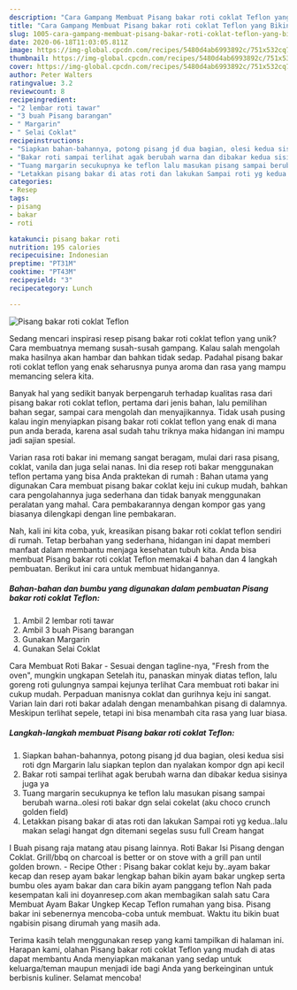 ```yaml
---
description: "Cara Gampang Membuat Pisang bakar roti coklat Teflon yang Bikin Ngiler"
title: "Cara Gampang Membuat Pisang bakar roti coklat Teflon yang Bikin Ngiler"
slug: 1005-cara-gampang-membuat-pisang-bakar-roti-coklat-teflon-yang-bikin-ngiler
date: 2020-06-18T11:03:05.811Z
image: https://img-global.cpcdn.com/recipes/5480d4ab6993892c/751x532cq70/pisang-bakar-roti-coklat-teflon-foto-resep-utama.jpg
thumbnail: https://img-global.cpcdn.com/recipes/5480d4ab6993892c/751x532cq70/pisang-bakar-roti-coklat-teflon-foto-resep-utama.jpg
cover: https://img-global.cpcdn.com/recipes/5480d4ab6993892c/751x532cq70/pisang-bakar-roti-coklat-teflon-foto-resep-utama.jpg
author: Peter Walters
ratingvalue: 3.2
reviewcount: 8
recipeingredient:
- "2 lembar roti tawar"
- "3 buah Pisang barangan"
- " Margarin"
- " Selai Coklat"
recipeinstructions:
- "Siapkan bahan-bahannya, potong pisang jd dua bagian, olesi kedua sisi roti dgn Margarin lalu siapkan teplon dan nyalakan kompor dgn api kecil"
- "Bakar roti sampai terlihat agak berubah warna dan dibakar kedua sisinya juga ya"
- "Tuang margarin secukupnya ke teflon lalu masukan pisang sampai berubah warna..olesi roti bakar dgn selai cokelat (aku choco crunch golden field)"
- "Letakkan pisang bakar di atas roti dan lakukan Sampai roti yg kedua..lalu makan selagi hangat dgn ditemani segelas susu full Cream hangat"
categories:
- Resep
tags:
- pisang
- bakar
- roti

katakunci: pisang bakar roti 
nutrition: 195 calories
recipecuisine: Indonesian
preptime: "PT31M"
cooktime: "PT43M"
recipeyield: "3"
recipecategory: Lunch

---
```



![Pisang bakar roti coklat Teflon](https://img-global.cpcdn.com/recipes/5480d4ab6993892c/751x532cq70/pisang-bakar-roti-coklat-teflon-foto-resep-utama.jpg)

Sedang mencari inspirasi resep pisang bakar roti coklat teflon yang unik? Cara membuatnya memang susah-susah gampang. Kalau salah mengolah maka hasilnya akan hambar dan bahkan tidak sedap. Padahal pisang bakar roti coklat teflon yang enak seharusnya punya aroma dan rasa yang mampu memancing selera kita.

Banyak hal yang sedikit banyak berpengaruh terhadap kualitas rasa dari pisang bakar roti coklat teflon, pertama dari jenis bahan, lalu pemilihan bahan segar, sampai cara mengolah dan menyajikannya. Tidak usah pusing kalau ingin menyiapkan pisang bakar roti coklat teflon yang enak di mana pun anda berada, karena asal sudah tahu triknya maka hidangan ini mampu jadi sajian spesial.

Varian rasa roti bakar ini memang sangat beragam, mulai dari rasa pisang, coklat, vanila dan juga selai nanas. Ini dia resep roti bakar menggunakan teflon pertama yang bisa Anda praktekan di rumah : Bahan utama yang digunakan Cara membuat pisang bakar coklat keju ini cukup mudah, bahkan cara pengolahannya juga sederhana dan tidak banyak menggunakan peralatan yang mahal. Cara pembakarannya dengan kompor gas yang biasanya dilengkapi dengan line pembakaran.


Nah, kali ini kita coba, yuk, kreasikan pisang bakar roti coklat teflon sendiri di rumah. Tetap berbahan yang sederhana, hidangan ini dapat memberi manfaat dalam membantu menjaga kesehatan tubuh kita. Anda bisa membuat Pisang bakar roti coklat Teflon memakai 4 bahan dan 4 langkah pembuatan. Berikut ini cara untuk membuat hidangannya.

<!--inarticleads1-->

##### Bahan-bahan dan bumbu yang digunakan dalam pembuatan Pisang bakar roti coklat Teflon:

1. Ambil 2 lembar roti tawar
1. Ambil 3 buah Pisang barangan
1. Gunakan  Margarin
1. Gunakan  Selai Coklat


Cara Membuat Roti Bakar - Sesuai dengan tagline-nya, &#34;Fresh from the oven&#34;, mungkin ungkapan Setelah itu, panaskan minyak diatas teflon, lalu goreng roti gulungnya sampai kejunya terlihat Cara membuat roti bakar ini cukup mudah. Perpaduan manisnya coklat dan gurihnya keju ini sangat. Varian lain dari roti bakar adalah dengan menambahkan pisang di dalamnya. Meskipun terlihat sepele, tetapi ini bisa menambah cita rasa yang luar biasa. 

<!--inarticleads2-->

##### Langkah-langkah membuat Pisang bakar roti coklat Teflon:

1. Siapkan bahan-bahannya, potong pisang jd dua bagian, olesi kedua sisi roti dgn Margarin lalu siapkan teplon dan nyalakan kompor dgn api kecil
1. Bakar roti sampai terlihat agak berubah warna dan dibakar kedua sisinya juga ya
1. Tuang margarin secukupnya ke teflon lalu masukan pisang sampai berubah warna..olesi roti bakar dgn selai cokelat (aku choco crunch golden field)
1. Letakkan pisang bakar di atas roti dan lakukan Sampai roti yg kedua..lalu makan selagi hangat dgn ditemani segelas susu full Cream hangat


I Buah pisang raja matang atau pisang lainnya. Roti Bakar Isi Pisang dengan Coklat. Grill/bbq on charcoal is better or on stove with a grill pan until golden brown. - Recipe Other : Pisang bakar coklat keju by..ayam bakar kecap dan resep ayam bakar lengkap bahan bikin ayam bakar ungkep serta bumbu oles ayam bakar dan cara bikin ayam panggang teflon Nah pada kesempatan kali ini doyanresep.com akan membagikan salah satu Cara Membuat Ayam Bakar Ungkep Kecap Teflon rumahan yang bisa. Pisang bakar ini sebenernya mencoba-coba untuk membuat. Waktu itu bikin buat ngabisin pisang dirumah yang masih ada. 

Terima kasih telah menggunakan resep yang kami tampilkan di halaman ini. Harapan kami, olahan Pisang bakar roti coklat Teflon yang mudah di atas dapat membantu Anda menyiapkan makanan yang sedap untuk keluarga/teman maupun menjadi ide bagi Anda yang berkeinginan untuk berbisnis kuliner. Selamat mencoba!

